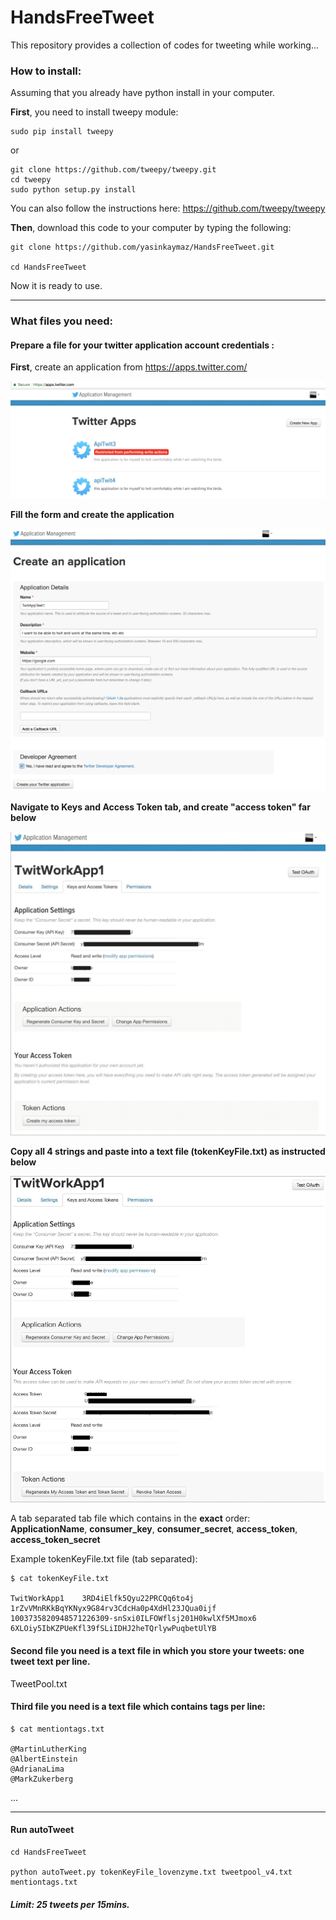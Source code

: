 # HandsFreeTweet
This repository provides a collection of codes for tweeting while working...


### How to install:
Assuming that you already have python install in your computer.

**First**, you need to install tweepy module:

```
sudo pip install tweepy
```
or
```
git clone https://github.com/tweepy/tweepy.git
cd tweepy
sudo python setup.py install
```
You can also follow the instructions here: https://github.com/tweepy/tweepy

**Then**, download this code to your computer by typing the following:
```
git clone https://github.com/yasinkaymaz/HandsFreeTweet.git

cd HandsFreeTweet
```

Now it is ready to use.

---

### What files you need:

#### Prepare a file for your twitter application account credentials :

**First**, create an application from https://apps.twitter.com/

![alt text](data/1.png)

**Fill the form and create the application**

![alt text](data/2.png)

**Navigate to Keys and Access Token tab, and create "access token" far below**

![alt text](data/3.png)

**Copy all 4 strings and paste into a text file (tokenKeyFile.txt) as instructed below**

![alt text](data/4.png)


A tab separated tab file which contains in the __exact__ order: **ApplicationName**, **consumer_key**, **consumer_secret**, **access_token**, **access_token_secret**

Example tokenKeyFile.txt file (tab separated):

```
$ cat tokenKeyFile.txt

TwitWorkApp1	3RD4iElfk5Qyu22PRCQq6to4j	1rZvVMnRKkBqYKNyx9G84rv3CdcHa0p4XdHl23JQua0ijf	1003735820948571226309-snSxi0ILFOWflsj201H0kwlXf5MJmox6	6XLOiy5IbKZPUeKfl39fSLiIDHJ2heTQrlywPuqbetUlYB
```

#### Second file you need is a text file in which you store your tweets: one tweet text per line.
TweetPool.txt

#### Third file you need is a text file which contains tags per line:
```
$ cat mentiontags.txt

@MartinLutherKing
@AlbertEinstein
@AdrianaLima
@MarkZukerberg
```
...

---

#### Run autoTweet
```
cd HandsFreeTweet

python autoTweet.py tokenKeyFile_lovenzyme.txt tweetpool_v4.txt mentiontags.txt
```
##### Limit: 25 tweets per 15mins.
